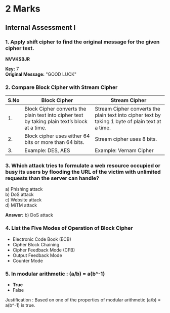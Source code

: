# 2 Marks

## Internal Assessment I

### 1. Apply shift cipher to find the original message for the given cipher text. 
**NVVKSBJR**

**Key:** 7  
**Original Message:** "GOOD LUCK"

### 2. Compare Block Cipher with Stream Cipher
| S.No | Block Cipher | Stream Cipher |
|------|--------------|---------------|
| 1.   | Block Cipher converts the plain text into cipher text by taking plain text’s block at a time. | Stream Cipher converts the plain text into cipher text by taking 1 byte of plain text at a time. |
| 2.   | Block cipher uses either 64 bits or more than 64 bits. | Stream cipher uses 8 bits. |
| 3.   | Example: DES, AES | Example: Vernam Cipher |

### 3. Which attack tries to formulate a web resource occupied or busy its users by flooding the URL of the victim with unlimited requests than the server can handle?
a) Phishing attack  
b) DoS attack  
c) Website attack  
d) MiTM attack

**Answer:** b) DoS attack

### 4. List the Five Modes of Operation of Block Cipher
- Electronic Code Book (ECB)
- Cipher Block Chaining
- Cipher Feedback Mode (CFB)
- Output Feedback Mode
- Counter Mode

### 5. In modular arithmetic : (a/b) = a(b^-1)
- **True**
- False

Justification : Based on one of the properties of modular arithmetic (a/b) = a(b^-1) is true. 
